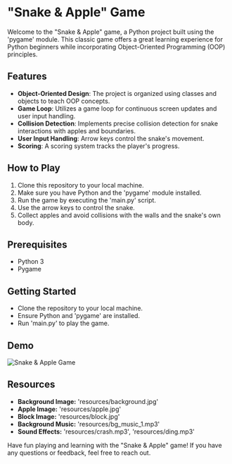 # "Snake & Apple" Game

Welcome to the "Snake & Apple" game, a Python project built using the 'pygame' module. This classic game offers a great learning experience for Python beginners while incorporating Object-Oriented Programming (OOP) principles.

## Features

- **Object-Oriented Design**: The project is organized using classes and objects to teach OOP concepts.
- **Game Loop**: Utilizes a game loop for continuous screen updates and user input handling.
- **Collision Detection**: Implements precise collision detection for snake interactions with apples and boundaries.
- **User Input Handling**: Arrow keys control the snake's movement.
- **Scoring**: A scoring system tracks the player's progress.

## How to Play

1. Clone this repository to your local machine.
2. Make sure you have Python and the 'pygame' module installed.
3. Run the game by executing the 'main.py' script.
4. Use the arrow keys to control the snake.
5. Collect apples and avoid collisions with the walls and the snake's own body.

## Prerequisites

- Python 3
- Pygame

## Getting Started

- Clone the repository to your local machine.
- Ensure Python and 'pygame' are installed.
- Run 'main.py' to play the game.

## Demo

![Snake & Apple Game](demo.gif)

## Resources

- **Background Image:** 'resources/background.jpg'
- **Apple Image:** 'resources/apple.jpg'
- **Block Image:** 'resources/block.jpg'
- **Background Music:** 'resources/bg_music_1.mp3'
- **Sound Effects:** 'resources/crash.mp3', 'resources/ding.mp3'

Have fun playing and learning with the "Snake & Apple" game! If you have any questions or feedback, feel free to reach out.
